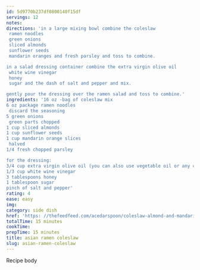 ```yaml
---
id: 5d9770b237df0800140f15df
servings: 12
notes:
directions: 'in a large mixing bowl combine the coleslaw
 ramen noodles
 green onions
 sliced almonds
 sunflower seeds
 mandarin oranges and fresh parsley and toss to combine.

in a salad dressing container combine the extra virgin olive oil
 white wine vinegar
 honey
 sugar and the dash of salt and pepper and mix.

gently pour the dressing over the ramen salad and toss to combine.'
ingredients: '16 oz -bag of coleslaw mix
6 oz package ramen noodles
 discard the seasoning
5 green onions
 green parts chopped
1 cup sliced almonds
1 cup sunflower seeds
1 cup mandarin orange slices
 halved
1/4 fresh chopped parsley

for the dressing:
3/4 cup extra virgin olive oil (you can also use vegetable oil or any cooking oil)
1/3 cup white wine vinegar
3 tablespoons honey
1 tablespoon sugar
pinch of salt and pepper'
rating: 4
ease: easy
img:
category: side dish
href: 'https: //thefeedfeed.com/acedarspoon/coleslaw-almond-and-mandarin-orange-salad-with-ramen-noodles'
totalTime: 15 minutes
cookTime:
prepTime: 15 minutes
title: asian ramen coleslaw
slug: asian-ramen-coleslaw
---
```

Recipe body